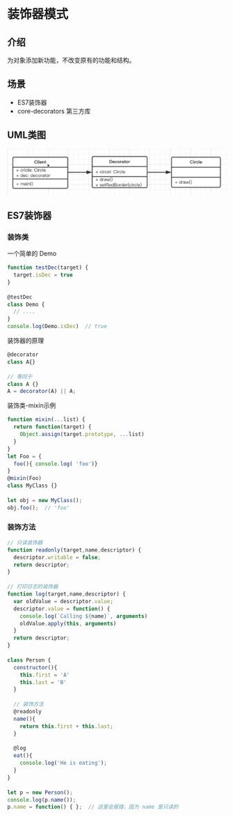 # 装饰器模式

## 介绍
为对象添加新功能，不改变原有的功能和结构。

## 场景
- ES7装饰器
- core-decorators 第三方库

## UML类图
![装饰器模式](../../images/设计模式_装饰器模式_1.jpg)

## ES7装饰器
### 装饰类
一个简单的 Demo
```js
function testDec(target) {
  target.isDec = true
}

@testDec
class Demo {
  // ....
}
console.log(Demo.isDec)  // true
```

装饰器的原理
```js
@decorator
class A{}

// 等同于
class A {}
A = decorator(A) || A;
```

装饰类-mixin示例
```js
function mixin(...list) {
  return function(target) {
    Object.assign(target.prototype, ...list)
  }
}
let Foo = {
  foo(){ console.log( 'foo')}
}
@mixin(Foo)
class MyClass {}

let obj = new MyClass();
obj.foo();  // 'foo'
```

### 装饰方法
```js
// 只读装饰器
function readonly(target,name,descriptor) {
  descriptor.writable = false;
  return descriptor;
}

// 打印日志的装饰器
function log(target,name,descriptor) {
  var oldValue = descriptor.value;
  descriptor.value = function() {
    console.log(`Calling ${name}`, arguments)
    oldValue.apply(this, arguments)
  }
  return descriptor;
}

class Person {
  constructor(){
    this.first = 'A'
    this.last = 'B'
  }
  
  // 装饰方法
  @readonly
  name(){
    return this.first + this.last;
  }
  
  @log
  eat(){
    console.log('He is eating');
  }
}

let p = new Person();
console.log(p.name());
p.name = function() { };  // 这里会报错，因为 name 是只读的
```